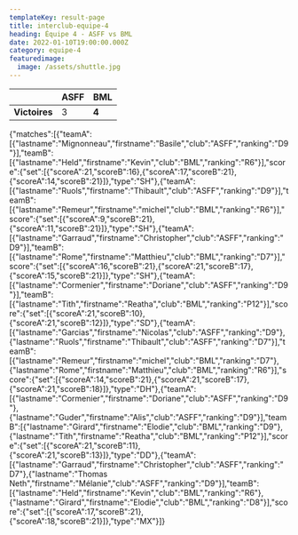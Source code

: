 ```yaml
---
templateKey: result-page
title: interclub-equipe-4
heading: Équipe 4 - ASFF vs BML
date: 2022-01-10T19:00:00.000Z
category: equipe-4
featuredimage:
  image: /assets/shuttle.jpg
---
```

|               | ASFF   | BML |
| ------------- | ----- | --- |
| **Victoires** | 3 | **4**   |

<scoreboard>{"matches":[{"teamA":[{"lastname":"Mignonneau","firstname":"Basile","club":"ASFF","ranking":"D9"}],"teamB":[{"lastname":"Held","firstname":"Kevin","club":"BML","ranking":"R6"}],"score":{"set":[{"scoreA":21,"scoreB":16},{"scoreA":17,"scoreB":21},{"scoreA":14,"scoreB":21}]},"type":"SH"},{"teamA":[{"lastname":"Ruols","firstname":"Thibault","club":"ASFF","ranking":"D9"}],"teamB":[{"lastname":"Remeur","firstname":"michel","club":"BML","ranking":"R6"}],"score":{"set":[{"scoreA":9,"scoreB":21},{"scoreA":11,"scoreB":21}]},"type":"SH"},{"teamA":[{"lastname":"Garraud","firstname":"Christopher","club":"ASFF","ranking":"D9"}],"teamB":[{"lastname":"Rome","firstname":"Matthieu","club":"BML","ranking":"D7"}],"score":{"set":[{"scoreA":16,"scoreB":21},{"scoreA":21,"scoreB":17},{"scoreA":15,"scoreB":21}]},"type":"SH"},{"teamA":[{"lastname":"Cormenier","firstname":"Doriane","club":"ASFF","ranking":"D9"}],"teamB":[{"lastname":"Tith","firstname":"Reatha","club":"BML","ranking":"P12"}],"score":{"set":[{"scoreA":21,"scoreB":10},{"scoreA":21,"scoreB":12}]},"type":"SD"},{"teamA":[{"lastname":"Garcias","firstname":"Nicolas","club":"ASFF","ranking":"D9"},{"lastname":"Ruols","firstname":"Thibault","club":"ASFF","ranking":"D7"}],"teamB":[{"lastname":"Remeur","firstname":"michel","club":"BML","ranking":"D7"},{"lastname":"Rome","firstname":"Matthieu","club":"BML","ranking":"R6"}],"score":{"set":[{"scoreA":14,"scoreB":21},{"scoreA":21,"scoreB":17},{"scoreA":21,"scoreB":18}]},"type":"DH"},{"teamA":[{"lastname":"Cormenier","firstname":"Doriane","club":"ASFF","ranking":"D9"},{"lastname":"Guder","firstname":"Alis","club":"ASFF","ranking":"D9"}],"teamB":[{"lastname":"Girard","firstname":"Elodie","club":"BML","ranking":"D9"},{"lastname":"Tith","firstname":"Reatha","club":"BML","ranking":"P12"}],"score":{"set":[{"scoreA":21,"scoreB":11},{"scoreA":21,"scoreB":13}]},"type":"DD"},{"teamA":[{"lastname":"Garraud","firstname":"Christopher","club":"ASFF","ranking":"D7"},{"lastname":"Thomas Neth","firstname":"Mélanie","club":"ASFF","ranking":"D9"}],"teamB":[{"lastname":"Held","firstname":"Kevin","club":"BML","ranking":"R6"},{"lastname":"Girard","firstname":"Elodie","club":"BML","ranking":"D8"}],"score":{"set":[{"scoreA":17,"scoreB":21},{"scoreA":18,"scoreB":21}]},"type":"MX"}]}</scoreboard>
